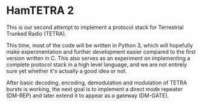 # HamTETRA 2

This is our second attempt to implement a protocol stack for Terrestrial
Trunked Radio (TETRA).

This time, most of the code will be written in Python 3, which will hopefully
make experimentation and further development easier compared to the first
version written in C. This also serves as an experiment on implementing a
complete protocol stack in a high level language, and we are not entirely
sure yet whether it's actually a good idea or not.

After basic decoding, encoding, demodulation and modulation of TETRA bursts
is working, the next goal is to implement a direct mode repeater (DM-REP)
and later extend it to appear as a gateway (DM-GATE).
